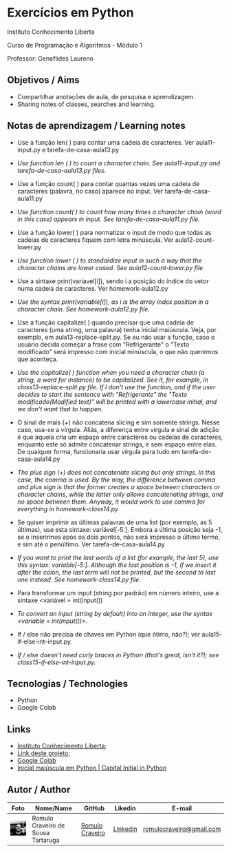 # Exercícios em Python

Instituto Conhecimento Liberta

Curso de Programação e Algoritmos - Módulo 1

Professor: Geneflides Laureno

## Objetivos / Aims

* Compartilhar anotações de aula, de pesquisa e aprendizagem.
* Sharing notes of classes, searches and learning.

## Notas de aprendizagem / Learning notes

* Use a função len( ) para contar uma cadeia de caracteres. Ver aula11-input.py e tarefa-de-casa-aula13.py

* _Use function len ( ) to count a character chain. See  aula11-input.py and tarefa-de-casa-aula13.py files._

* Use a função count( ) para contar quantas vezes uma cadeia de caracteres (palavra, no caso) aparece no input. Ver tarefa-de-casa-aula11.py

* _Use function  count( )  to count how many times a character chain (word in this case) appears in input. See tarefa-de-casa-aula11.py file._

* Use a função lower( ) para normatizar o input de modo que todas as cadeias de caracteres fiquem com letra minúscula. Ver aula12-count-lower.py

* _Use function lower ( ) to standardize input in such a way that the character chains are lower cased. See aula12-count-lower.py file._

* Use a sintaxe print(variavel[i]), sendo i a posição do índice do vetor numa cadeia de caracteres. Ver homework-aula12.py

* _Use  the syntax print(variable[i]), as i is the array index position in a character chain. See homework-aula12.py file._

* Use a função capitalize( ) quando precisar que uma cadeia de caracteres (uma string, uma palavra) tenha inicial maiúscula. Veja, por exemplo, em aula13-replace-split.py. Se eu não usar a função, caso o usuário decida começar a frase com "Refrigerante" o "Texto modificado" será impresso com inicial minúscula, o que não queremos que aconteça. 

* _Use the capitalize( ) function when you need a character chain (a string, a word for instance) to be capitalized. See it, for example, in class13-replace-split.py file. If I don't use the function, and if the user decides to start the sentence with "Refrigerante" the "Texto modificado(Modified text)" will be printed with a lowercase initial, and we don't want that to happen._

* O sinal de mais (+) não concatena slicing e sim somente strings. Nesse caso, usa-se a vírgula. Aliás, a diferença entre vírgula e sinal de adição é que aquela cria um espaço entre caracteres ou cadeias de caracteres, enquanto este só admite concatenar strings, e sem espaço entre elas. De qualquer forma, funcionaria usar vírgula para tudo em tarefa-de-casa-aula14.py

* _The plus sign (+) does not concatenate slicing but only strings. In this case, the comma is used. By the way, the difference between comma and plus sign is that the former creates a space between characters or character chains, while the latter only allows concatenating strings, and no space between them. Anyway, it would work to use comma for everything in homework-class14.py_

* Se quiser imprimir as últimas palavras de uma list (por exemplo, as 5 últimas), use esta sintaxe: variável[-5:]. Embora a última posição seja -1, se o inserirmos após os dois pontos, não será impresso o último termo, e sim até o penúltimo. Ver tarefa-de-casa-aula14.py

* _If you want to print the last words of a list (for example, the last 5), use this syntax: variable[-5:]. Although the last position is -1, if we insert it after the colon, the last term will not be printed, but the  second to last one instead. See homework-class14.py file._

* Para transformar um input (string por padrão) em número inteiro, use a sintaxe <variável = int(input())

* _To convert an input (string by default) into an integer, use the syntax <variable = int(input())>._

* If / else não precisa de chaves em Python (que ótimo, não?); ver aula15-if-else-int-input.py.

* _If / else doesn't need curly braces in Python (that's great, isn't it?); see class15-if-else-int-input.py._

  

## Tecnologias / Technologies

* Python
* Google Colab

## Links 

* [Instituto Conhecimento Liberta](https://icl.com.br/); 
* [Link deste projeto]();
* [Google Colab](https://colab.research.google.com/)
* [Inicial maiúscula em Python | Capital Initial in Python](https://www.delftstack.com/pt/howto/python/python-capitalize-first-letter/)

## Autor / Author

| Foto                                   | Nome/Name                          | GitHub                                               | Likedin                                                 | E-mail                   |
| -------------------------------------- | ---------------------------------- | ---------------------------------------------------- | ------------------------------------------------------- | ------------------------ |
| <img src="fotogit.jpeg" width="100px"> | Romulo Craveiro de Sousa Tartaruga | [Romulo Craveiro](https://github.com/romulocraveiro) | [Linkedin](https://www.linkedin.com/in/romulocraveiro/) | romulocraveiro@gmail.com |